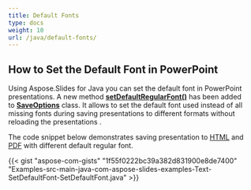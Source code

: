```yaml
---
title: Default Fonts
type: docs
weight: 10
url: /java/default-fonts/
---
```


## **How to Set the Default Font in PowerPoint**
Using Aspose.Slides for Java you can set the default font in PowerPoint presentations. A new method [**setDefaultRegularFont()**](https://apireference.aspose.com/java/slides/com.aspose.slides/ISaveOptions#setDefaultRegularFont-java.lang.String-) has been added to [**SaveOptions**](https://apireference.aspose.com/java/slides/com.aspose.slides/SaveOptions) class. It allows to set the default font used instead of all missing fonts during saving presentations to different formats without reloading the presentations .

The code snippet below demonstrates saving presentation to [HTML](https://wiki.fileformat.com/web/html/) and [PDF](https://wiki.fileformat.com/view/pdf/) with different default regular font.



{{< gist "aspose-com-gists" "1f55f0222bc39a382d831900e8de7400" "Examples-src-main-java-com-aspose-slides-examples-Text-SetDefaultFont-SetDefaultFont.java" >}}



